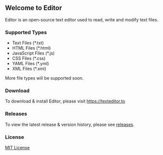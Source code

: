 ## Welcome to Editor
Editor is an open-source text editor used to read, write and modify text files.

### Supported Types
- Text Files (*.txt)
- HTML Files (*.html)
- JavaScript Files (*.js)
- CSS Files (*.css)
- YAML Files (*.yml)
- XML Files (*.xml)

More file types will be supported soon.

### Download
To download & install Editor, please visit https://texteditor.to

### Releases
To view the latest release & version history, please see [releases](https://github.com/mebsic/Editor/releases/latest).

### License
[MIT License](https://github.com/mebsic/Editor/blob/master/LICENSE)

